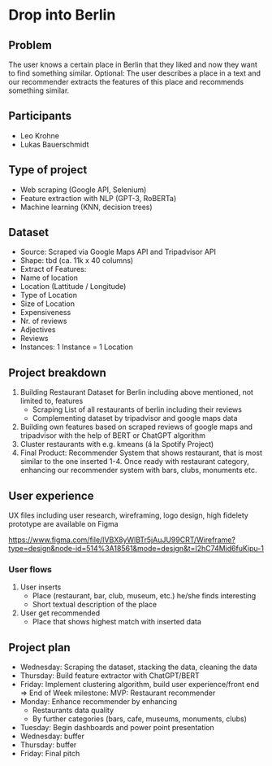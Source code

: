 # Drop into Berlin
## Problem
The user knows a certain place in Berlin that they liked and now they want to find something similar. 
Optional: The user describes a place in a text and our recommender extracts the features of this place and recommends something similar.

## Participants
- Leo Krohne
- Lukas Bauerschmidt

## Type of project
- Web scraping (Google API, Selenium)
- Feature extraction with NLP (GPT-3, RoBERTa)
- Machine learning (KNN, decision trees)

## Dataset
- Source: Scraped via Google Maps API and Tripadvisor API
- Shape: tbd (ca. 11k x 40 columns)
- Extract of Features:
- Name of location
- Location (Lattitude / Longitude)
- Type of Location
- Size of Location
- Expensiveness
- Nr. of reviews
- Adjectives
- Reviews
- Instances: 1 Instance = 1 Location

## Project breakdown
1. Building Restaurant Dataset for Berlin including above mentioned, not limited to, features
    - Scraping List of all restaurants of berlin including their reviews
    - Complementing dataset by tripadvisor and google maps data
2. Building own features based on scraped reviews of google maps and tripadvisor with the help of BERT or ChatGPT algorithm
3. Cluster restaurants with e.g. kmeans (á la Spotify Project)
4. Final Product: Recommender System that shows restaurant, that is most similar to the one inserted
1-4. Once ready with restaurant category, enhancing our recommender system with bars, clubs, monuments etc.

## User experience
UX files including user research, wireframing, logo design, high fidelety prototype are available on Figma

https://www.figma.com/file/IVBX8yWlBTr5jAuJU99CRT/Wireframe?type=design&node-id=514%3A18561&mode=design&t=I2hC74Mid6fuKipu-1

### User flows
1. User inserts
    - Place (restaurant, bar, club, museum, etc.) he/she finds interesting
    - Short textual description of the place
2. User get recommended
    - Place that shows highest match with inserted data

## Project plan
- Wednesday: Scraping the dataset, stacking the data, cleaning the data
- Thursday: Build feature extractor with ChatGPT/BERT
- Friday: Implement clustering algorithm, build user experience/front end
=> End of Week milestone: MVP: Restaurant recommender
- Monday: Enhance recommender by enhancing
    - Restaurants data quality
    - By further categories (bars, cafe, museums, monuments, clubs)
- Tuesday: Begin dashboards and power point presentation
- Wednesday: buffer
- Thursday: buffer
- Friday: Final pitch


